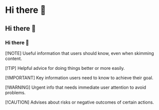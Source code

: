 # Hi there 👋
## Hi there 👋
### Hi there 👋

 [!NOTE]
 Useful information that users should know, even when skimming content.

 [!TIP]
 Helpful advice for doing things better or more easily.

 [!IMPORTANT]
 Key information users need to know to achieve their goal.

 [!WARNING]
 Urgent info that needs immediate user attention to avoid problems.

 [!CAUTION]
 Advises about risks or negative outcomes of certain actions.
<!--

**EbtisamElgerghani/EbtisamElgerghani** is a ✨ _special_ ✨ repository because its `README.md` (this file) appears on your GitHub profile.

Here are some ideas to get you started:

- 🔭 I’m currently working on ...
- 🌱 I’m currently learning ...
- 👯 I’m looking to collaborate on ...
- 🤔 I’m looking for help with ...
- 💬 Ask me about ...
- 📫 How to reach me: ...
- 😄 Pronouns: ...
- ⚡ Fun fact: ...
-->
